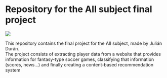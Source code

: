 # Repository for the AII subject final project
![](https://img.shields.io/badge/label-message-red?style=for-the-badge&logo=github)

This repository contains the final project for the AII subject, made by Julián Durán.  
The project consists of extracting player data from a website that provides information for fantasy-type soccer games, classifying that information (scores, news...) and finally creating a content-based recommendation system
